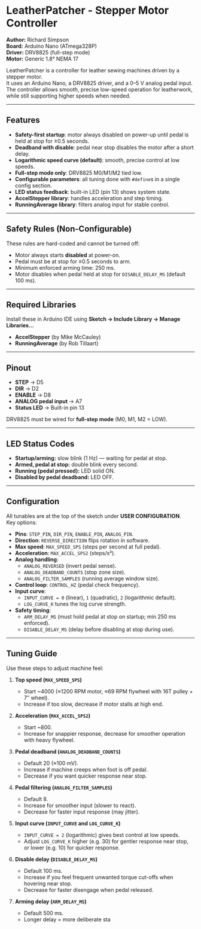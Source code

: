 # LeatherPatcher - Stepper Motor Controller

**Author:** Richard Simpson  
**Board:** Arduino Nano (ATmega328P)  
**Driver:** DRV8825 (full-step mode)  
**Motor:** Generic 1.8° NEMA 17  

LeatherPatcher is a controller for leather sewing machines driven by a stepper motor.  
It uses an Arduino Nano, a DRV8825 driver, and a 0–5 V analog pedal input.  
The controller allows smooth, precise low-speed operation for leatherwork, while still supporting higher speeds when needed.  

---

## Features

- **Safety-first startup**: motor always disabled on power-up until pedal is held at stop for ≥0.5 seconds.  
- **Deadband with disable**: pedal near stop disables the motor after a short delay.  
- **Logarithmic speed curve (default)**: smooth, precise control at low speeds.  
- **Full-step mode only**: DRV8825 M0/M1/M2 tied low.  
- **Configurable parameters**: all tuning done with `#define`s in a single config section.  
- **LED status feedback**: built-in LED (pin 13) shows system state.  
- **AccelStepper library**: handles acceleration and step timing.  
- **RunningAverage library**: filters analog input for stable control.  

---

## Safety Rules (Non-Configurable)

These rules are hard-coded and cannot be turned off:

- Motor always starts **disabled** at power-on.  
- Pedal must be at stop for ≥0.5 seconds to arm.  
- Minimum enforced arming time: 250 ms.  
- Motor disables when pedal held at stop for `DISABLE_DELAY_MS` (default 100 ms).  

---

## Required Libraries

Install these in Arduino IDE using **Sketch → Include Library → Manage Libraries…**

- **AccelStepper** (by Mike McCauley)  
- **RunningAverage** (by Rob Tillaart)  

---

## Pinout

- **STEP** → D5  
- **DIR** → D2  
- **ENABLE** → D8  
- **ANALOG pedal input** → A7  
- **Status LED** → Built-in pin 13  

DRV8825 must be wired for **full-step mode** (M0, M1, M2 = LOW).  

---

## LED Status Codes

- **Startup/arming:** slow blink (1 Hz) — waiting for pedal at stop.  
- **Armed, pedal at stop:** double blink every second.  
- **Running (pedal pressed):** LED solid ON.  
- **Disabled by pedal deadband:** LED OFF.  

---

## Configuration

All tunables are at the top of the sketch under **USER CONFIGURATION**.  
Key options:  

- **Pins**: `STEP_PIN`, `DIR_PIN`, `ENABLE_PIN`, `ANALOG_PIN`.  
- **Direction**: `REVERSE_DIRECTION` flips rotation in software.  
- **Max speed**: `MAX_SPEED_SPS` (steps per second at full pedal).  
- **Acceleration**: `MAX_ACCEL_SPS2` (steps/s²).  
- **Analog handling**:  
  - `ANALOG_REVERSED` (invert pedal sense).  
  - `ANALOG_DEADBAND_COUNTS` (stop zone size).  
  - `ANALOG_FILTER_SAMPLES` (running average window size).  
- **Control loop**: `CONTROL_HZ` (pedal check frequency).  
- **Input curve**:  
  - `INPUT_CURVE = 0` (linear), `1` (quadratic), `2` (logarithmic default).  
  - `LOG_CURVE_K` tunes the log curve strength.  
- **Safety timing**:  
  - `ARM_DELAY_MS` (must hold pedal at stop on startup; min 250 ms enforced).  
  - `DISABLE_DELAY_MS` (delay before disabling at stop during use).  

---

## Tuning Guide

Use these steps to adjust machine feel:

1. **Top speed (`MAX_SPEED_SPS`)**  
   - Start ~4000 (≈1200 RPM motor, ≈69 RPM flywheel with 16T pulley + 7″ wheel).  
   - Increase if too slow, decrease if motor stalls at high end.  

2. **Acceleration (`MAX_ACCEL_SPS2`)**  
   - Start ~800.  
   - Increase for snappier response, decrease for smoother operation with heavy flywheel.  

3. **Pedal deadband (`ANALOG_DEADBAND_COUNTS`)**  
   - Default 20 (≈100 mV).  
   - Increase if machine creeps when foot is off pedal.  
   - Decrease if you want quicker response near stop.  

4. **Pedal filtering (`ANALOG_FILTER_SAMPLES`)**  
   - Default 8.  
   - Increase for smoother input (slower to react).  
   - Decrease for faster input response (may jitter).  

5. **Input curve (`INPUT_CURVE` and `LOG_CURVE_K`)**  
   - `INPUT_CURVE = 2` (logarithmic) gives best control at low speeds.  
   - Adjust `LOG_CURVE_K` higher (e.g. 30) for gentler response near stop, or lower (e.g. 10) for quicker response.  

6. **Disable delay (`DISABLE_DELAY_MS`)**  
   - Default 100 ms.  
   - Increase if you feel frequent unwanted torque cut-offs when hovering near stop.  
   - Decrease for faster disengage when pedal released.  

7. **Arming delay (`ARM_DELAY_MS`)**  
   - Default 500 ms.  
   - Longer delay = more deliberate sta
